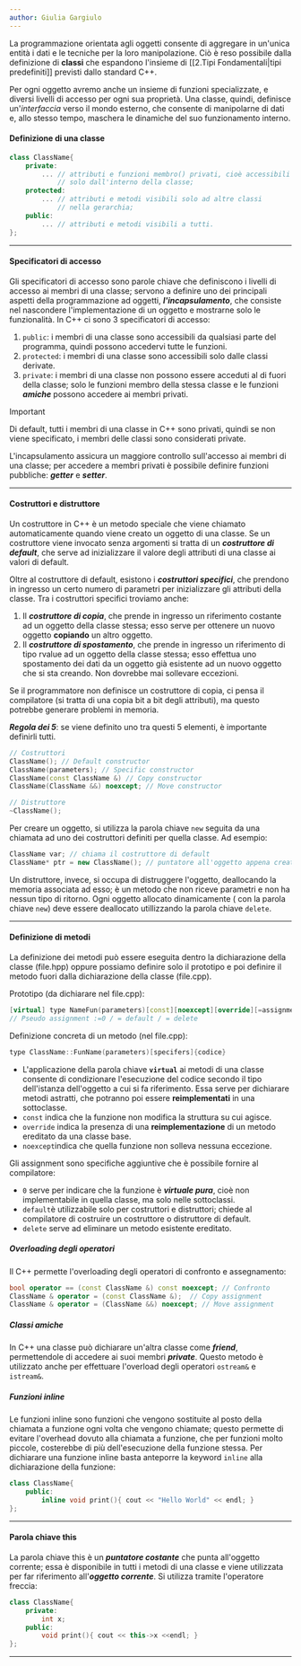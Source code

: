 ```yaml
---
author: Giulia Gargiulo
---
```


La programmazione orientata agli oggetti consente di aggregare in un'unica entità i dati e le tecniche per la loro manipolazione. Ciò è reso possibile dalla definizione di **classi** che espandono l'insieme di [[2.Tipi Fondamentali|tipi predefiniti]] previsti dallo standard C++.

 Per ogni oggetto avremo anche un insieme di funzioni specializzate, e diversi livelli di accesso per ogni sua proprietà. Una classe, quindi, definisce un'_interfaccia_ verso il mondo esterno, che consente di manipolarne di dati e, allo stesso tempo, maschera le dinamiche del suo funzionamento interno.

#### Definizione di una classe
```cpp
class ClassName{
	private:
		... // attributi e funzioni membro() privati, cioè accessibili 
			// solo dall'interno della classe;
	protected:
		... // attributi e metodi visibili solo ad altre classi 
			// nella gerarchia;
	public:
		... // attributi e metodi visibili a tutti.
};
```

---
#### Specificatori di accesso

Gli specificatori di accesso sono parole chiave che definiscono i livelli di accesso ai membri di una classe; servono a definire uno dei principali aspetti della programmazione ad oggetti, ***l'incapsulamento***, che consiste nel nascondere l'implementazione di un oggetto e mostrarne solo le funzionalità. In C++ ci sono 3 specificatori di accesso:
1. `public`: i membri di una classe sono accessibili da qualsiasi parte del programma, quindi possono accedervi tutte le funzioni.
2. `protected`: i membri di una classe sono accessibili solo dalle classi derivate.
3. `private`: i membri di una classe non possono essere acceduti al di fuori della classe; solo le funzioni membro della stessa classe e le funzioni ***amiche*** possono accedere ai membri privati.

>[!important]
>Di default, tutti i membri di una classe in C++ sono privati, quindi se non viene specificato, i membri delle classi sono considerati private.

L'incapsulamento assicura un maggiore controllo sull'accesso ai membri di una classe; per accedere a membri privati è possibile definire funzioni pubbliche: ***getter*** e ***setter***.

---
#### Costruttori e distruttore

Un costruttore in C++ è un metodo speciale che viene chiamato automaticamente quando viene creato un oggetto di una classe.
Se un costruttore viene invocato senza argomenti si tratta di un ***costruttore di default***, che serve ad inizializzare il valore degli attributi di una classe ai valori di default.

Oltre al costruttore di default, esistono i ***costruttori specifici***, che prendono in ingresso un certo numero di parametri per inizializzare gli attributi della classe. Tra i costruttori specifici troviamo anche:
1. Il ***costruttore di copia***, che prende in ingresso un riferimento costante ad un oggetto della classe stessa; esso serve per ottenere un nuovo oggetto **copiando** un altro oggetto.
2. Il ***costruttore di spostamento***, che prende in ingresso un riferimento di tipo rvalue ad un oggetto della classe stessa; esso effettua uno spostamento dei dati da un oggetto già esistente ad un nuovo oggetto che si sta creando. Non dovrebbe mai sollevare eccezioni.

Se il programmatore non definisce un costruttore di copia, ci pensa il compilatore (si tratta di una copia bit a bit degli attributi), ma questo potrebbe generare problemi in memoria.

***Regola dei 5***: se viene definito uno tra questi 5 elementi, è importante definirli tutti.
```cpp
// Costruttori
ClassName(); // Default constructor
ClassName(parameters); // Specific constructor
ClassName(const ClassName &) // Copy constructor
ClassName(ClassName &&) noexcept; // Move constructor

// Distruttore
~ClassName(); 
```

Per creare un oggetto, si utilizza la parola chiave `new` seguita da una chiamata ad uno dei costruttori definiti per quella classe.
Ad esempio:
```cpp
ClassName var; // chiama il costruttore di default
ClassName* ptr = new ClassName(); // puntatore all'oggetto appena creato.
```


Un distruttore, invece, si occupa di distruggere l'oggetto, deallocando la memoria associata ad esso; è un metodo che non riceve parametri e non ha nessun tipo di ritorno.
Ogni oggetto allocato dinamicamente ( con la parola chiave `new`) deve essere deallocato utillizzando la parola chiave `delete`.

---
#### Definizione di metodi

La definizione dei metodi può essere eseguita dentro la dichiarazione della classe (file.hpp) oppure possiamo definire solo il prototipo e poi definire il metodo fuori dalla dichiarazione della classe (file.cpp).

Prototipo (da dichiarare nel file.cpp):
```cpp
[virtual] type NameFun(parameters)[const][noexcept][override][=assignment]
// Pseudo assignment :=0 / = default / = delete
```

Definizione concreta di un metodo (nel file.cpp):
```cpp
type ClassName::FunName(parameters)[specifers]{codice}
```

- L'applicazione della parola chiave **`virtual`** ai metodi di una classe consente di condizionare l'esecuzione del codice secondo il tipo dell'istanza dell'oggetto a cui si fa riferimento. Essa serve per dichiarare metodi astratti, che potranno poi essere **reimplementati** in una sottoclasse.
- `const` indica che la funzione non modifica la struttura su cui agisce.
- `override` indica la presenza di una **reimplementazione** di un metodo ereditato da una classe base.
- `noexcept`indica che quella funzione non solleva nessuna eccezione.

Gli assignment sono specifiche aggiuntive che è possibile fornire al compilatore:
- `0` serve per indicare che la funzione è ***virtuale pura***, cioè non implementabile in quella classe, ma solo nelle sottoclassi.
- `default`è utilizzabile solo per costruttori e distruttori; chiede al compilatore di costruire un costruttore o distruttore di default.
- `delete` serve ad eliminare un metodo esistente ereditato.

##### Overloading degli operatori
Il C++ permette l'overloading degli operatori di confronto e assegnamento:
```cpp
bool operator == (const ClassName &) const noexcept; // Confronto
ClassName & operator = (const ClassName &);  // Copy assignment
ClassName & operator = (ClassName &&) noexcept; // Move assignment
```

##### Classi amiche 
In C++ una classe può dichiarare un'altra classe come ***friend***, permettendole di accedere ai suoi membri ***private***. Questo metodo è utilizzato anche per effettuare l'overload degli operatori `ostream&` e `istream&`. 

##### Funzioni inline

Le funzioni inline sono funzioni che vengono sostituite al posto della chiamata a funzione ogni volta che vengono chiamate; questo permette di evitare l'overhead dovuto alla chiamata a funzione, che per funzioni molto piccole, costerebbe di più dell'esecuzione della funzione stessa. Per dichiarare una funzione inline basta anteporre la keyword `inline` alla dichiarazione della funzione:

```cpp
class ClassName{
	public:
		inline void print(){ cout << "Hello World" << endl; }
};
```

---
#### Parola chiave this
La parola chiave this è un ***puntatore costante*** che punta all'oggetto corrente; essa è disponibile in tutti i metodi di una classe e viene utilizzata per far riferimento all'***oggetto corrente***. Si utilizza tramite l'operatore freccia:

```cpp
class ClassName{
	private:
		int x;
	public:
		void print(){ cout << this->x <<endl; }
};
```

---
